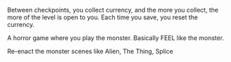 Between checkpoints, you
collect currency, and the
more you collect, the more
of the level is open to
you.
Each time you save, you
reset the currency.


A horror game where you
play the monster. Basically
FEEL like the monster.

Re-enact the monster scenes
like Alien, The Thing, Splice


